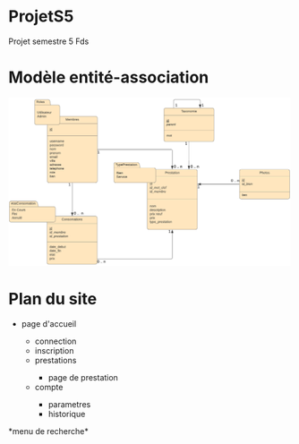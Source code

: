 # ProjetS5
Projet semestre 5 Fds

# Modèle entité-association
<p align="center">
  <img src="https://github.com/Romimap/ProjetS5/blob/master/projet%20s5.png">
</p>

# Plan du site
<ul>
  <li>page d'accueil</li>
  <ul>
    <li>connection</li>
    <li>inscription</li>
    <li>prestations</li>
    <ul>
      <li>page de prestation</li>
    </ul>
    <li>compte</li>
    <ul>
      <li>parametres</li>
      <li>historique</li>
    </ul>
  </ul>
</ul>
*menu de recherche*
